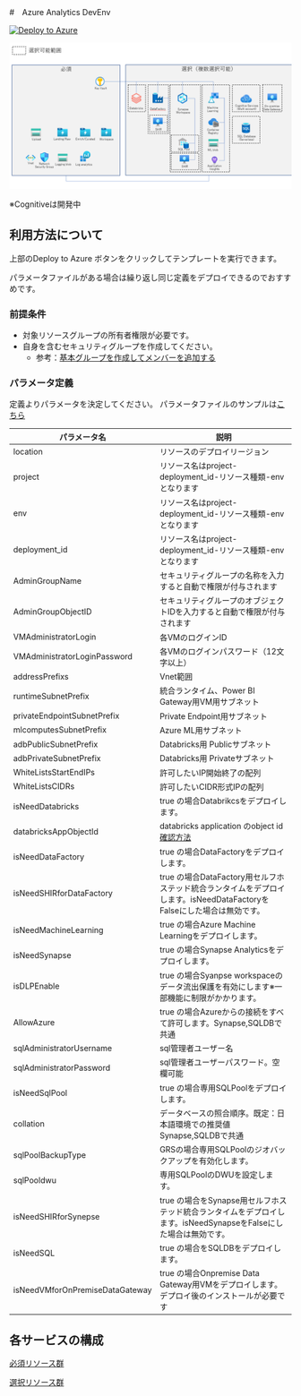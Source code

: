 #　Azure Analytics DevEnv

[![Deploy to Azure](https://aka.ms/deploytoazurebutton)](https://portal.azure.com/#create/Microsoft.Template/uri/https%3A%2F%2Fraw.githubusercontent.com%2Fryoma-nagata%2FAzureDataAnalyticsDevDeploy%2Fmaster%2Finfra%2Fmain.json)

![](.image/2022-05-26-09-54-18.png)

※Cognitiveは開発中

## 利用方法について

上部のDeploy to Azure ボタンをクリックしてテンプレートを実行できます。

パラメータファイルがある場合は繰り返し同じ定義をデプロイできるのでおすすめです。

### 前提条件

- 対象リソースグループの所有者権限が必要です。
- 自身を含むセキュリティグループを作成してください。
  - 参考：[基本グループを作成してメンバーを追加する](https://docs.microsoft.com/ja-jp/azure/active-directory/fundamentals/active-directory-groups-create-azure-portal#create-a-basic-group-and-add-members)

### パラメータ定義

定義よりパラメータを決定してください。
パラメータファイルのサンプルは[こちら](infra/sample_params.json)

| パラメータ名                          | 説明                                                                             |
|---------------------------------|--------------------------------------------------------------------------------|
| location                        | リソースのデプロイリージョン                                                                 |
| project                         | リソース名はproject-deployment_id-リソース種類-envとなります                                    |
| env                             | リソース名はproject-deployment_id-リソース種類-envとなります                                    |
| deployment_id                   | リソース名はproject-deployment_id-リソース種類-envとなります                                    |
| AdminGroupName                  | セキュリティグループの名称を入力すると自動で権限が付与されます                                                |
| AdminGroupObjectID              | セキュリティグループのオブジェクトIDを入力すると自動で権限が付与されます                                          |
| VMAdministratorLogin            | 各VMのログインID                                                                     |
| VMAdministratorLoginPassword    | 各VMのログインパスワード（12文字以上）                                                          |
| addressPrefixs                  | Vnet範囲                                                                         |
| runtimeSubnetPrefix             | 統合ランタイム、Power BI Gateway用VM用サブネット                                              |
| privateEndpointSubnetPrefix     | Private Endpoint用サブネット                                                         |
| mlcomputesSubnetPrefix          | Azure ML用サブネット                                                                 |
| adbPublicSubnetPrefix           | Databricks用 Publicサブネット                                                        |
| adbPrivateSubnetPrefix          | Databricks用 Privateサブネット                                                       |
| WhiteListsStartEndIPs           | 許可したいIP開始終了の配列                                                                 |
| WhiteListsCIDRs                 | 許可したいCIDR形式IPの配列                                                               |
| isNeedDatabricks                | true の場合Databrikcsをデプロイします。                                                    |
| databricksAppObjectId           | databricks application のobject id [確認方法](docs/checkDatabricksApplication.md)                                             |
| isNeedDataFactory               | true の場合DataFactoryをデプロイします。                                                   |
| isNeedSHIRforDataFactory        | true の場合DataFactory用セルフホステッド統合ランタイムをデプロイします。isNeedDataFactoryをFalseにした場合は無効です。 |
| isNeedMachineLearning           | true の場合Azure Machine Learningをデプロイします。                                        |
| isNeedSynapse                   | true の場合Synapse Analyticsをデプロイします。                                             |
| isDLPEnable                     | true の場合Syanpse workspaceのデータ流出保護を有効にします※一部機能に制限がかかります。                        |
| AllowAzure                      | true の場合Azureからの接続をすべて許可します。Synapse,SQLDBで共通                            |
| sqlAdministratorUsername        | sql管理者ユーザー名                                                                    |
| sqlAdministratorPassword        | sql管理者ユーザーパスワード。空欄可能                                                           |
| isNeedSqlPool                   | true の場合専用SQLPoolをデプロイします。                                                     |
| collation                       | データベースの照合順序。既定：日本語環境での推奨値　Synapse,SQLDBで共通                                            |
| sqlPoolBackupType               | GRSの場合専用SQLPoolのジオバックアップを有効化します。                                               |
| sqlPooldwu                      | 専用SQLPoolのDWUを設定します。                                                           |
| isNeedSHIRforSynepse            | true の場合をSynapse用セルフホステッド統合ランタイムをデプロイします。isNeedSynapseをFalseにした場合は無効です。        |
| isNeedSQL                       | true の場合をSQLDBをデプロイします。                                                        |
| isNeedVMforOnPremiseDataGateway | true の場合Onpremise Data Gateway用VMをデプロイします。デプロイ後のインストールが必要です                    |

## 各サービスの構成

[必須リソース群](docs/configuration_core.md)

[選択リソース群](docs/configuration_dataapps.md)
